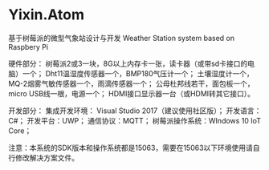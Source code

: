 # Yixin.Atom
基于树莓派的微型气象站设计与开发
Weather Station system based on Raspbery Pi

硬件部分：
树莓派2或3一块，8G以上内存卡一张，读卡器（或带sd卡接口的电脑）一个；
Dht11温湿度传感器一个，BMP180气压计一个；
土壤湿度计一个，MQ-2烟雾气敏传感器一个，雨滴传感器一个；
公母杜邦线若干，面包板一个，micro USB线一根，电源一个；
HDMI接口显示器一台（或HDMI转其它接口）。

开发部分：
集成开发环境： Visual Studio 2017（建议使用社区版）；
开发语言：C#；
开发平台：UWP；
通信协议：MQTT；
树莓派操作系统：WIndows 10 IoT Core；

注意：本系统的SDK版本和操作系统都是15063，需要在15063以下环境使用请自行修改解决方案文件。
